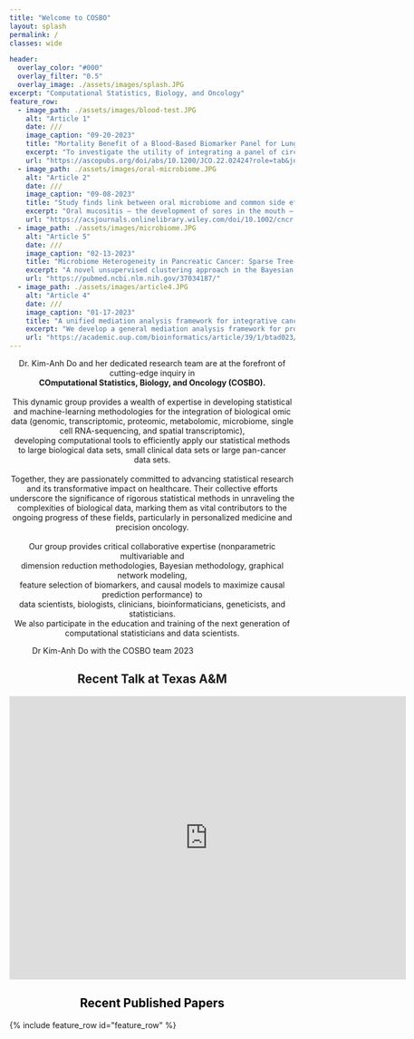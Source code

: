 ```yaml
---
title: "Welcome to COSBO"
layout: splash
permalink: /
classes: wide

header:
  overlay_color: "#000"
  overlay_filter: "0.5"
  overlay_image: ./assets/images/splash.JPG
excerpt: "Computational Statistics, Biology, and Oncology"
feature_row:
  - image_path: ./assets/images/blood-test.JPG
    alt: "Article 1"
    date: ///
    image_caption: "09-20-2023"
    title: "Mortality Benefit of a Blood-Based Biomarker Panel for Lung Cancer on the Basis of the Prostate, Lung, Colorectal, and Ovarian Cohort"
    excerpt: "To investigate the utility of integrating a panel of circulating protein biomarkers in combination with a risk model on the basis of subject characteristics to identify individuals at high risk of harboring a lethal lung cancer... <br/><br/> (Click on title to read more)"
    url: "https://ascopubs.org/doi/abs/10.1200/JCO.22.02424?role=tab&journalCode=jco"
  - image_path: ./assets/images/oral-microbiome.JPG
    alt: "Article 2"
    date: ///
    image_caption: "09-08-2023"
    title: "Study finds link between oral microbiome and common side effect in patients with head and neck cancer"
    excerpt: "Oral mucositis – the development of sores in the mouth – is a common side effect for patients with head and neck cancers, affecting as many as 90%. It can lead to difficulty eating, weight loss, and readmission or prolonged hospital stays to manage pain or infections... <br/><br/> (Click on title to read more)"
    url: "https://acsjournals.onlinelibrary.wiley.com/doi/10.1002/cncr.35001"
  - image_path: ./assets/images/microbiome.JPG
    alt: "Article 5"
    date: ///
    image_caption: "02-13-2023"
    title: "Microbiome Heterogeneity in Pancreatic Cancer: Sparse Tree-Based Clustering"
    excerpt: "A novel unsupervised clustering approach in the Bayesian framework to characterize variation in the microbiome across cancer patients. Our proposed method innovates over existing model-based clustering approaches, such as the Dirichlet multinomial mixture model... <br/><br/> (Click on title to read more)"
    url: "https://pubmed.ncbi.nlm.nih.gov/37034187/"
  - image_path: ./assets/images/article4.JPG
    alt: "Article 4"
    date: ///
    image_caption: "01-17-2023"
    title: "A unified mediation analysis framework for integrative cancer proteogenomics with clinical outcomes"
    excerpt: "We develop a general mediation analysis framework for proteogenomic data that include multiple exposures, multivariate mediators on various scales of effects as appropriate for continuous, binary and survival outcomes. Multilevel molecular... <br/><br/> (Click on title to read more)"
    url: "https://academic.oup.com/bioinformatics/article/39/1/btad023/6989623"    
---
```

<div class="center">
<p style="text-align: center">
Dr. Kim-Anh Do and her dedicated research team are at the forefront of cutting-edge inquiry in <br/> 
<b>COmputational Statistics, Biology, and Oncology (COSBO).</b> <br/>
<br />
This dynamic group provides a wealth of expertise in developing statistical and machine-learning methodologies for the integration of biological omic data (genomic, transcriptomic, proteomic, metabolomic, microbiome, single cell RNA-sequencing, and spatial transcriptomic), <br/>
developing computational tools to efficiently apply our statistical methods <br/>to large biological data sets, small clinical data sets or large pan-cancer data sets.<br/>
<br/>
Together, they are passionately committed to advancing statistical research and its transformative impact on healthcare.
Their collective efforts underscore the significance of rigorous statistical methods in unraveling the complexities of biological data, marking them as vital contributors to the ongoing progress of these fields, particularly in personalized medicine and precision oncology. <br/> <br/>
Our group provides critical collaborative expertise (nonparametric multivariable and <br/>dimension reduction methodologies, Bayesian methodology, graphical network modeling, <br/>
feature selection of biomarkers, and causal models to maximize causal prediction performance) to <br/> data scientists, biologists, clinicians, bioinformaticians, geneticists, and statisticians.
<br/>
We also participate in the education and training of the next generation of computational statisticians and data scientists.</p>
</div>

<div class="center">
<figure class="center">
<img src="{{ site.url }}/assets/images/group.JPG" class="responsive-image" alt="">
<figcaption>Dr Kim-Anh Do with the COSBO team 2023</figcaption>
</figure>
</div>

<div class="center">
<h2 style="text-align:center">Recent Talk at Texas A&M</h2>
<iframe src="https://onedrive.live.com/embed?resid=DD1D7A6CCCA3FEEC%2160909&amp;authkey=%21ALLKjlXnQyb-dDA&amp;em=2&amp;wdAr=1.7777777777777777" width="700px" height="500px" frameborder="0">This is an embedded <a target="_blank" href="https://office.com">Microsoft Office</a> presentation, powered by <a target="_blank" href="https://office.com/webapps">Office</a>.</iframe>
</div>

<div>
<a href="/papers" target="_blank" style="text-decoration: none; color: black; text-align:center;"><h2>Recent Published Papers</h2></a>
</div>

{% include feature_row id="feature_row" %}

<!-- {% include feature_row %} -->

<!-- {% include feature_row id="feature_row2" %} -->

<!-- {% include feature_row id="feature_row3" %} -->

<!-- 
Backburner older articles

feature_row2:
  - image_path: /assets/images/article4.JPG
    alt: "Article 4"
    title: "A unified mediation analysis framework for integrative cancer proteogenomics with clinical outcomes"
    excerpt: 'We develop a general mediation analysis framework for proteogenomic data that include multiple exposures, multivariate mediators on various scales of effects as appropriate for continuous, binary and survival outcomes. Multilevel molecular profiling of tumors and the integrative analysis with clinical outcomes have enabled a deeper characterization of cancer treatment. Mediation analysis has emerged as a promising statistical tool to identify and quantify the intermediate mechanisms by which a gene affects an outcome. However, existing methods lack a unified approach to handle various types of outcome variables, making them unsuitable for high-throughput molecular profiling data with highly interconnected variables. Our estimation method avoids imposing constraints on model parameters such as the rare disease assumption, while accommodating multiple exposures and high-dimensional mediators. We compare our approach to other methods in extensive simulation studies at a range of sample sizes, disease prevalence and number of false mediators. Using kidney renal clear cell carcinoma proteogenomic data, we identify genes that are mediated by proteins and the underlying mechanisms on various survival outcomes that capture short- and long-term disease-specific clinical characteristics.'
    url: "https://academic.oup.com/bioinformatics/article/39/1/btad023/6989623"
  - image_path: /assets/images/genomics.JPG
    alt: "Article 6"
    title: "DINGO: differential network analysis in genomics"
    excerpt: 'Cancer progression and development are initiated by aberrations in various molecularnetworks through coordinated changes across multiple genes and pathways. It is important tounderstand how these networks change under different stress conditions and/or patient-speciﬁcgroups to infer differential patterns of activation and inhibition. Existing methods are limited to cor-relation networks that are independently estimated from separate group-speciﬁc data and withoutdue consideration of relationships that are conserved across multiple groups.'
    url: "https://www.researchgate.net/publication/279863741_DINGO_Differential_Network_Analysis_in_Genomics"
feature_row3:
  - image_path: /assets/images/genomics.JPG
    alt: "Article 7"
    title: "iDINGO—integrative differential network analysis in genomics with Shiny application"
    excerpt: "Differential network analysis is a vital approach for unraveling the intricate network rewiring implicated in disease progression and development. By constructing differential networks from diverse 'omics data sources, we gain a comprehensive understanding of how interactive systems differ within distinct patient-specific groups. While DINGO has been invaluable in inferring group-specific dependencies and constructing differential networks, it and similar tools are constrained in their ability to analyze data stemming from a single platform. Furthermore, these tools often disregard the hierarchical structure intrinsic to multi-'omics data. To address these limitations, we introduce the iDINGO R package. This innovative tool estimates group-specific dependencies, providing insights into integrative differential networks while accounting for the biological hierarchy among 'omics platforms. Additionally, we've created a user-friendly Shiny application that streamlines the analysis and visualization of results, aiding in the identification of hub genes across platforms."
    url: "https://www.ncbi.nlm.nih.gov/pmc/articles/PMC6030922/"
  - image_path: /assets/images/article8.JPG
    alt: "Article 8"
    title: "Personalized Integrated Network Modeling of the Cancer Proteome Atlas"
    excerpt: 'Personalized (patient-specific) approaches have recently emerged with a precision medicine paradigm that acknowledges the fact that molecular pathway structures and activity might be considerably different within and across tumors. The functional cancer genome and proteome provide rich sources of information to identify patient-specific variations in signaling pathways and activities within and across tumors; however, current analytic methods lack the ability to exploit the diverse and multi-layered architecture of these complex biological networks. We assessed pan-cancer pathway activities for >7700 patients across 32 tumor types from The Cancer Proteome Atlas by developing a personalized cancer-specific integrated network estimation (PRECISE) model. PRECISE is a general Bayesian framework for integrating existing interaction databases, data-driven de novo causal structures, and upstream molecular profiling data to estimate cancer-specific integrated networks, infer patient-specific networks and elicit interpretable pathway-level signatures. PRECISE-based pathway signatures, can delineate pan-cancer commonalities and differences in proteomic network biology within and across tumors, demonstrates robust tumor stratification that is both biologically and clinically informative and superior prognostic power compared to existing approaches. Towards establishing the translational relevance of the functional proteome in research and clinical settings, we provide an online, publicly available, comprehensive database and visualization repository of our findings: https://mjha.shinyapps.io/PRECISE/.'
    url: "https://www.nature.com/articles/s41598-018-32682-x"
  - image_path: /assets/images/article9.JPG
    alt: "Article 9"
    title: "A Bayesian integrative approach for multi-platform genomic data: A kidney cancer case study"
    excerpt: 'Integration of genomic data from multiple platforms has the capability to increase precision, accuracy, and statistical power in the identification of prognostic biomarkers. A fundamental problem faced in many multi-platform studies is unbalanced sample sizes due to the inability to obtain measurements from all the platforms for all the patients in the study. We have developed a novel Bayesian approach that integrates multi-regression models to identify a small set of biomarkers that can accurately predict time-to-event outcomes. This method fully exploits the amount of available information across platforms and does not exclude any of the subjects from the analysis. Through simulations, we demonstrate the utility of our method and compare its performance to that of methods that do not borrow information across regression models. Motivated by The Cancer Genome Atlas kidney renal cell carcinoma dataset, our methodology provides novel insights missed by non-integrative models.'
    url: "https://onlinelibrary.wiley.com/doi/abs/10.1111/biom.12587"
  - image_path: /assets/images/cells.JPG
    alt: "Article 3"
    date: ///
    image_caption: "09-22-2022"
    title: "A machine learning-based method for automatically identifying novel cells in annotating single-cell RNA-seq data"
    excerpt: "Single-cell RNA sequencing (scRNA-seq) has been widely used to decompose complex tissues into functionally distinct cell types. The first and usually the most important step of scRNA-seq data analysis is to accurately annotate the cell labels... <br/><br/> (Click on title to read more)"
    url: "https://academic.oup.com/bioinformatics/article/38/21/4885/6694844"

--> 
